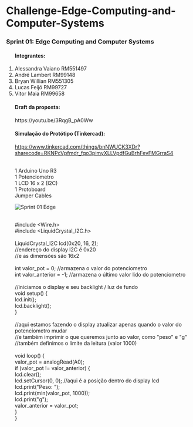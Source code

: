 # Challenge-Edge-Computing-and-Computer-Systems

<h3>Sprint 01: Edge Computing and Computer Systems</h3>


<ol><h4>Integrantes:</h4></ol>
<ol> 

<li>Alessandra Vaiano RM551497</li>  

<li>André Lambert RM99148</li>  

<li>Bryan Willian RM551305</li>

<li>Lucas Feijó RM99727</li>
  
<li>Vitor Maia RM99658</li>

</ol>

<ol><h4>Draft da proposta:</h4></ol>
<ol> 
https://youtu.be/3RqgB_pA0Ww


<h4>Simulação do Protótipo (Tinkercad):</h4>

https://www.tinkercad.com/things/bnNWUCK3XDr?sharecode=RKNPcVpfmdr_fqo3pimyXLLVpdfGuBrhFevFMGrraS4

<br>1 Arduino Uno R3
<br>1 Potenciometro
<br>1 LCD 16 x 2 (I2C)
<br>1 Protoboard
<br>Jumper Cables


![Sprint 01 Edge](https://user-images.githubusercontent.com/126624520/231861426-89486fac-a32b-4350-891b-14520e010c81.png)



<br>#include <Wire.h>
<br>#include <LiquidCrystal_I2C.h>
<br>
<br>LiquidCrystal_I2C lcd(0x20, 16, 2); 
<br>//endereço do display I2C é 0x20
<br>//e as dimensões são 16x2
<br>
<br>int valor_pot = 0; //armazena o valor do potenciometro
<br>int valor_anterior = -1; //armazena o último valor lido do potenciometro
<br>
<br>//iniciamos o display e seu backlight / luz de fundo
<br>void setup() {
<br>  lcd.init();
<br>  lcd.backlight();
<br>}
<br>
<br>//aqui estamos fazendo o display atualizar apenas quando o valor do potenciometro mudar
<br>//e também imprimir o que queremos junto ao valor, como "peso" e "g"
<br>//também definimos o limite da leitura (valor 1000)
<br>
<br>void loop() {
<br>  valor_pot = analogRead(A0);
<br>  if (valor_pot != valor_anterior) {
<br>    lcd.clear();
<br>    lcd.setCursor(0, 0); //aqui é a posição dentro do display lcd
<br>    lcd.print("Peso: ");
<br>    lcd.print(min(valor_pot, 1000));
<br>    lcd.print("g");
<br>    valor_anterior = valor_pot;
<br>  }
<br>}
